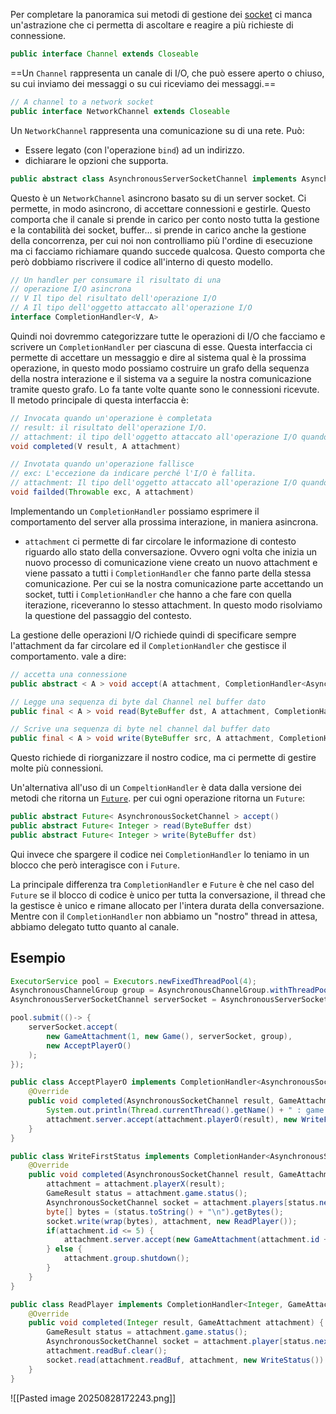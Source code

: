 Per completare la panoramica sui metodi di gestione dei [socket](Primitive%20Di%20Networking#Sockets) ci manca un'astrazione che ci permetta di ascoltare e reagire a più richieste di connessione.
```java
public interface Channel extends Closeable
```

==Un `Channel` rappresenta un canale di I/O, che può essere aperto o chiuso, su cui inviamo dei messaggi o su cui riceviamo dei messaggi.==

```java
// A channel to a network socket
public interface NetworkChannel extends Closeable
```

Un `NetworkChannel` rappresenta una comunicazione su di una rete. Può:
- Essere legato (con l'operazione `bind`) ad un indirizzo.
- dichiarare le opzioni che supporta.

```java
public abstract class AsynchronousServerSocketChannel implements AsynchronousChannel, NetworkChannel
```

Questo è un `NetworkChannel` asincrono basato su di un server socket. Ci permette, in modo asincrono, di accettare connessioni e gestirle.
Questo comporta che il canale si prende in carico per conto nosto tutta la gestione e la contabilità dei socket, buffer... si prende in carico anche la gestione della concorrenza, per cui noi non controlliamo più l'ordine di esecuzione ma ci facciamo richiamare quando succede qualcosa. Questo comporta che però dobbiamo riscrivere il codice all'interno di questo modello.
```java
// Un handler per consumare il risultato di una
// operazione I/O asincrona
// V Il tipo del risultato dell'operazione I/O
// A Il tipo dell'oggetto attaccato all'operazione I/O
interface CompletionHandler<V, A>
```

Quindi noi dovremmo categorizzare tutte le operazioni di I/O che facciamo e scrivere un `CompletionHandler` per ciascuna di esse.
Questa interfaccia ci permette di accettare un messaggio e dire al sistema qual è la prossima operazione, in questo modo possiamo costruire un grafo della sequenza della nostra interazione e il sistema va a seguire la nostra comunicazione tramite questo grafo.
Lo fa tante volte quante sono le connessioni ricevute.
Il metodo principale di questa interfaccia è:
```java
// Invocata quando un'operazione è completata
// result: il risultato dell'operazione I/O.
// attachment: il tipo dell'oggetto attaccato all'operazione I/O quando era stata inizializzata.
void completed(V result, A attachment)
```

```java
// Invotata quando un'operazione fallisce
// exc: L'eccezione da indicare perché l'I/O è fallita.
// attachment: Il tipo dell'oggetto attaccato all'operazione I/O quando era stata inizializzata.
void failded(Throwable exc, A attachment)
```

Implementando un `CompletionHandler` possiamo esprimere il comportamento del server alla prossima interazione, in maniera asincrona.

- `attachment` ci permette di far circolare le informazione di contesto riguardo allo stato della conversazione. Ovvero ogni volta che inizia un nuovo processo di comunicazione viene creato un nuovo attachment e viene passato a tutti i `CompletionHandler` che fanno parte della stessa comunicazione.
  Per cui se la nostra comunicazione parte accettando un socket, tutti i `CompletionHandler` che hanno a che fare con quella iterazione, riceveranno lo stesso attachment. In questo modo risolviamo la questione del passaggio del contesto.

La gestione delle operazioni I/O richiede quindi di specificare sempre l'attachment da far circolare ed il `CompletionHandler` che gestisce il comportamento.
vale a dire:
```java
// accetta una connessione 
public abstract < A > void accept(A attachment, CompletionHandler<AsynchronousSocketChannel, ? super A> handler)
```

```java
// Legge una sequenza di byte dal Channel nel buffer dato
public final < A > void read(ByteBuffer dst, A attachment, CompletionHandler< Integer, ? super A> handler)
```

```java
// Scrive una sequenza di byte nel channel dal buffer dato
public final < A > void write(ByteBuffer src, A attachment, CompletionHandler< Integer, ? super A> handler)
```

Questo richiede di riorganizzare il nostro codice, ma ci permette di gestire molte più connessioni.

Un'alternativa all'uso di un `CompeltionHandler` è data dalla versione dei metodi che ritorna un [`Future`](Callables#`Future<V>`).
per cui ogni operazione ritorna un `Future`:

```java
public abstract Future< AsynchronousSocketChannel > accept()
public abstract Future< Integer > read(ByteBuffer dst)
public abstract Future< Integer > write(ByteBuffer dst)
```

Qui invece che spargere il codice nei `CompletionHandler` lo teniamo in un blocco che però interagisce con i `Future`.

La principale differenza tra `CompletionHandler` e `Future` è che nel caso del `Future` se il blocco di codice è unico per tutta la conversazione, il thread che la gestisce è unico e rimane allocato per l'intera durata della conversazione.
Mentre con il `CompletionHandler` non abbiamo un "nostro" thread in attesa, abbiamo delegato tutto quanto al canale.

## Esempio

```java title:Server
ExecutorService pool = Executors.newFixedThreadPool(4);
AsynchronousChannelGroup group = AsynchronousChannelGroup.withThreadPool(pool);
AsynchronousServerSocketChannel serverSocket = AsynchronousServerSocketChannel.open().bind(new InetAddress("127.0.0.1", GAME_PORT) 16); // buffer di 16 connessioni

pool.submit(()-> {
	serverSocket.accept(
		new GameAttachment(1, new Game(), serverSocket, group),
		new AcceptPlayerO()
	);
});
```

```java
public class AcceptPlayerO implements CompletionHandler<AsynchronousSocketChannel, GameAttachment> {
	@Override
	public void completed(AsynchronousSocketChannel result, GameAttachment attachment) {
		System.out.println(Thread.currentThread().getName() + " : game " + attachment.id + " connected player O");
		attachment.server.accept(attachment.playerO(result), new WriteFirstStatus());
	}
}
```

```java
public class WriteFirstStatus implements CompletionHander<AsynchronousSocketChannel, GameAttachment> {
	@Override
	public void completed(AsynchronousSocketChannel result, GameAttachment attachment) {
		attachment = attachment.playerX(result);
		GameResult status = attachment.game.status();
		AsynchronousSocketChannel socket = attachment.players[status.next];
		byte[] bytes = (status.toString() + "\n").getBytes();
		socket.write(wrap(bytes), attachment, new ReadPlayer());
		if(attachment.id <= 5) {
			attachment.server.accept(new GameAttachment(attachment.id + 1, new Game(), attachment.server, new AcceptPlayerO()));
		} else {
			attachment.group.shutdown();
		}
	}
}
```

```java
public class ReadPlayer implements CompletionHandler<Integer, GameAttachment> {
	@Override
	public void completed(Integer result, GameAttachment attachment) {
		GameResult status = attachment.game.status();
		AsynchronousSocketChannel socket = attachment.player[status.next];
		attachment.readBuf.clear();
		socket.read(attachment.readBuf, attachment, new WriteStatus())
	}
}
```

![[Pasted image 20250828172243.png]]